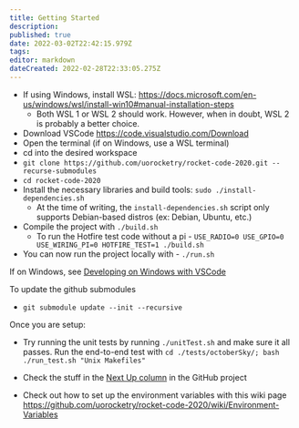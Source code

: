 ```yaml
---
title: Getting Started
description: 
published: true
date: 2022-03-02T22:42:15.979Z
tags: 
editor: markdown
dateCreated: 2022-02-28T22:33:05.275Z
---
```


* If using Windows, install WSL: https://docs.microsoft.com/en-us/windows/wsl/install-win10#manual-installation-steps
  * Both WSL 1 or WSL 2 should work. However, when in doubt, WSL 2 is probably a better choice.
* Download VSCode https://code.visualstudio.com/Download
* Open the terminal (if on Windows, use a WSL terminal)
* cd into the desired workspace
* `git clone https://github.com/uorocketry/rocket-code-2020.git --recurse-submodules`
* `cd rocket-code-2020`
* Install the necessary libraries and build tools: `sudo ./install-dependencies.sh`
  * At the time of writing, the `install-dependencies.sh` script only supports Debian-based distros (ex: Debian, Ubuntu, etc.)
* Compile the project with `./build.sh`
    * To run the Hotfire test code without a pi - `USE_RADIO=0 USE_GPIO=0 USE_WIRING_PI=0 HOTFIRE_TEST=1 ./build.sh`
* You can now run the project locally with - `./run.sh`

If on Windows, see [Developing on Windows with VSCode](./Developing-on-Windows-with-VSCode)

To update the github submodules
* `git submodule update --init --recursive`

Once you are setup:
- Try running the unit tests by running `./unitTest.sh` and make sure it all passes. Run the end-to-end test with `cd ./tests/octoberSky/; bash ./run_test.sh "Unix Makefiles"`

- Check the stuff in the [Next Up column](https://github.com/uorocketry/rocket-code-2020/projects/1#column-14620035) in the GitHub project
- Check out how to set up the environment variables with this wiki page https://github.com/uorocketry/rocket-code-2020/wiki/Environment-Variables